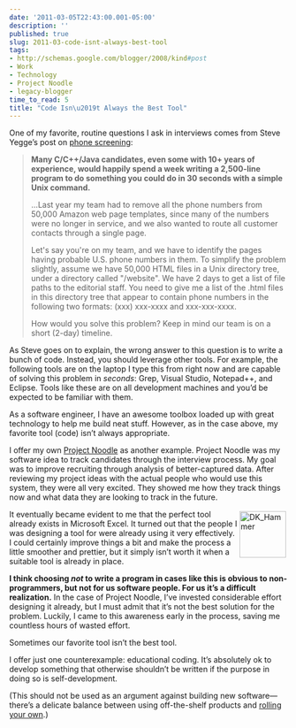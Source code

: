 ```yaml
---
date: '2011-03-05T22:43:00.001-05:00'
description: ''
published: true
slug: 2011-03-code-isnt-always-best-tool
tags:
- http://schemas.google.com/blogger/2008/kind#post
- Work
- Technology
- Project Noodle
- legacy-blogger
time_to_read: 5
title: "Code Isn\u2019t Always the Best Tool"
---
```


<p>One of my favorite, routine questions I ask in interviews comes from Steve Yegge’s post on <a href="http://sites.google.com/site/steveyegge2/five-essential-phone-screen-questions">phone screening</a>:</p>
<blockquote> 
<p><strong>Many C/C++/Java candidates, even some with 10+ years of experience, would happily spend a week writing a 2,500-line program to do something you could do in 30 seconds with a simple Unix command.</strong></p>  
<p>…Last year my team had to remove all the phone numbers from 50,000 Amazon web page templates, since many of the numbers were no longer in service, and we also wanted to route all customer contacts through a single page.</p>  
<p>Let's say you're on my team, and we have to identify the pages having probable U.S. phone numbers in them. To simplify the problem slightly, assume we have 50,000 HTML files in a Unix directory tree, under a directory called &quot;/website&quot;. We have 2 days to get a list of file paths to the editorial staff. You need to give me a list of the .html files in this directory tree that appear to contain phone numbers in the following two formats: (xxx) xxx-xxxx and xxx-xxx-xxxx.</p>  
<p>How would you solve this problem? Keep in mind our team is on a short (2-day) timeline.</p>
</blockquote>
<p>As Steve goes on to explain, the wrong answer to this question is to write a bunch of code. Instead, you should leverage other tools. For example, the following tools are on the laptop I type this from right now and are capable of solving this problem in <em>seconds</em>: Grep, Visual Studio, Notepad++, and Eclipse. Tools like these are on all development machines and you’d be expected to be familiar with them.</p>
<p>As a software engineer, I have an awesome toolbox loaded up with great technology to help me build neat stuff. However, as in the case above, my favorite tool (code) isn’t always appropriate.</p>  <p align="left">I offer my own <a href="http://blog.wassupy.com/search/label/Project%20Noodle">Project Noodle</a> as another example. Project Noodle was my software idea to track candidates through the interview process. My goal was to improve recruiting through analysis of better-captured data. After reviewing my project ideas with the actual people who would use this system, they were all very excited. They showed me how they track things now and what data they are looking to track in the future. </p>  <p align="left"><img align="right" alt="DK_Hammer" height="84" src="http://lh3.ggpht.com/_IKD9WtY5kxU/TXMCxBJ_4qI/AAAAAAAABeI/4-Lj3t1m3fA/DK_Hammer%5B2%5D.png" style="margin: 3px; display: inline; float: right;" title="DK_Hammer" width="84" />It eventually became evident to me that the perfect tool already exists in Microsoft Excel. It turned out that the people I was designing a tool for were already using it very effectively. I could certainly improve things a bit and make the process a little smoother and prettier, but it simply isn’t worth it when a suitable tool is already in place.</p>  <p align="left"><strong>I think choosing <em>not </em>to write a program in cases like this is obvious to non-programmers, but not for us software people. For us it’s a difficult realization.</strong> In the case of Project Noodle, I’ve invested considerable effort designing it already, but I must admit that it’s not the best solution for the problem. Luckily, I came to this awareness early in the process, saving me countless hours of wasted effort.</p>  <p align="left">Sometimes our favorite tool isn’t the best tool.</p>  <p align="left">I offer just one counterexample: educational coding. It’s absolutely ok to develop something that otherwise shouldn’t be written if the purpose in doing so is self-development.</p>  <p align="left">(This should not be used as an argument against building new software—there’s a delicate balance between using off-the-shelf products and <a href="http://blog.wassupy.com/2011/02/case-for-rolling-it-all-yourself.html">rolling your own</a>.)</p>